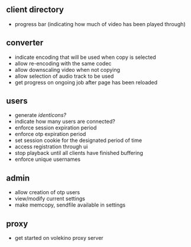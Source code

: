 ## client directory
* progress bar (indicating how much of video has been played through)

## converter
* indicate encoding that will be used when copy is selected
* allow re-encoding with the same codec
* allow downscaling video when not copying
* allow selection of audio track to be used
* get progress on ongoing job after page has been reloaded

## users
* generate *identicons?*
* indicate how many users are connected?
* enforce session expiration period
* enforce otp expiration period
* set session cookie for the designated period of time
* access registration through ui
* stop playback until all clients have finished buffering
* enforce unique usernames

## admin
* allow creation of otp users
* view/modify current settings
* make memcopy, sendfile available in settings

## proxy
* get started on volekino proxy server
